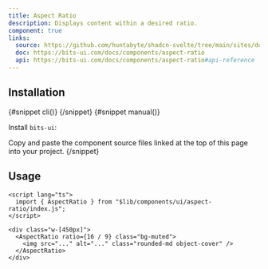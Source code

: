```yaml
---
title: Aspect Ratio
description: Displays content within a desired ratio.
component: true
links:
  source: https://github.com/huntabyte/shadcn-svelte/tree/main/sites/docs/src/lib/registry/default/ui/aspect-ratio
  doc: https://bits-ui.com/docs/components/aspect-ratio
  api: https://bits-ui.com/docs/components/aspect-ratio#api-reference
---
```


<script>
  import { ComponentPreview, PMAddComp, PMInstall, Step, Steps, InstallTabs } from '$lib/components/docs';
</script>

<ComponentPreview name="aspect-ratio-demo">

<div></div>

</ComponentPreview>

## Installation

<InstallTabs>
{#snippet cli()}
<PMAddComp name="aspect-ratio" />
{/snippet}
{#snippet manual()}
<Steps>
<Step>

Install `bits-ui`:

</Step>
<PMInstall command="bits-ui -D" />
<Step>Copy and paste the component source files linked at the top of this page into your project.</Step>
</Steps>
{/snippet}
</InstallTabs>

## Usage

```svelte
<script lang="ts">
  import { AspectRatio } from "$lib/components/ui/aspect-ratio/index.js";
</script>

<div class="w-[450px]">
  <AspectRatio ratio={16 / 9} class="bg-muted">
    <img src="..." alt="..." class="rounded-md object-cover" />
  </AspectRatio>
</div>
```
